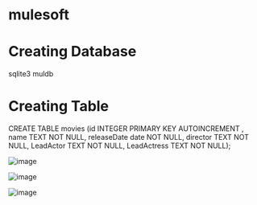 # mulesoft

# Creating Database
sqlite3 muldb

# Creating Table 
CREATE TABLE movies (id INTEGER PRIMARY KEY AUTOINCREMENT , name TEXT NOT NULL, releaseDate date NOT NULL, director TEXT NOT NULL, LeadActor TEXT NOT NULL, LeadActress TEXT NOT NULL);

![image](https://user-images.githubusercontent.com/91524242/144084542-b591850e-2b33-465e-9f86-b888e450f626.png)

![image](https://user-images.githubusercontent.com/91524242/144084671-66e6ca12-a82d-4290-9bed-374361bde9eb.png)

![image](https://user-images.githubusercontent.com/91524242/144084719-c8156a73-fc8c-46e2-9797-7c44a7a99d41.png)

